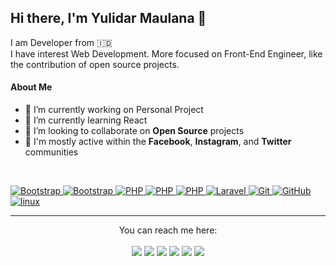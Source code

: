 ## Hi there, I'm Yulidar Maulana 👋

I am Developer from 🇮🇩 <br>
I have interest Web Development. More focused on Front-End Engineer, like the contribution of open source projects.

#### About Me

- 🔭 I’m currently working on Personal Project
- 🌱 I’m currently learning React
- 👯 I’m looking to collaborate on **Open Source** projects
- 💬 I'm mostly active within the **Facebook**, **Instagram**, and **Twitter** communities
<br>

<a href="https://getbootstrap.com/" target="_blank"> <img src="https://img.shields.io/badge/Bootstrap-764AF1?style=for-the-badge&logo=bootstrap&logoColor=white" alt="Bootstrap"/> </a>
<a href="https://getbootstrap.com/" target="_blank"> <img src="https://img.shields.io/badge/Tailwindcss-blue?style=for-the-badge&logo=tailwindcss&logoColor=white" alt="Bootstrap"/> </a>
<a href="https://vanilla-js.com/" target="_blank"> <img src="https://img.shields.io/badge/Javascript-yellow?style=for-the-badge&logo=javascript&logoColor=white" alt="PHP"/> </a>
<a href="https://reactjs.org/" target="_blank"> <img src="https://img.shields.io/badge/Reactjs-blue?style=for-the-badge&logo=React&logoColor=white" alt="PHP"/> </a>
<a href="https://php.com/" target="_blank"> <img src="https://img.shields.io/badge/PHP-lightgrey?style=for-the-badge&logo=php&logoColor=white" alt="PHP"/> </a>
<a href="https://laravel.com/" target="_blank"> <img src="https://img.shields.io/badge/LARAVEL-E44C30?style=for-the-badge&logo=laravel&logoColor=white" alt="Laravel"/> </a>
<a href="https://git-scm.com/" target="_blank"> <img src="https://img.shields.io/badge/GIT-E44C30?style=for-the-badge&logo=git&logoColor=white" alt="Git"/> </a>
<a href="https://github.com/" target="_blank"> <img src="https://img.shields.io/badge/GitHub-100000?style=for-the-badge&logo=github&logoColor=white" alt="GitHub"/>
<a href="https://www.linux.org/" target="_blank"> <img src="https://img.shields.io/badge/Linux-FCC624?style=for-the-badge&logo=linux&logoColor=black" alt="linux"/> </a>

<!-- ![HTML](https://img.shields.io/badge/HTML-Intermediate-lightblue)
![CSS](https://img.shields.io/badge/CSS-Intermediate-lightblue)
![JavaScript](https://img.shields.io/badge/JavaScript-Intermediate-lightblue)
![Bootstrap](https://img.shields.io/badge/Bootstrap-Intermediate-purple)
![Tailwind](https://img.shields.io/badge/Tailwind-Beginner-blue)
![React](https://img.shields.io/badge/React-Beginner-blue) -->
<!-- ![PHP](https://img.shields.io/badge/PHP-Intermediate-lightblue) -->

---

<div align="center">
<!--   <img src="https://img.shields.io/badge/javascript%20-%23323330.svg?&style=for-the-badge&logo=javascript&logoColor=%23F7DF1E"/>
  <img src="https://img.shields.io/badge/php%20-%23007ACC.svg?&style=for-the-badge&logo=php&logoColor=white"/>
  <img src="https://img.shields.io/badge/React-777BB4?style=for-the-badge&logo=react&logoColor=white"/>
  <img src="https://img.shields.io/badge/git-%23EA4335?&style=for-the-badge&logo=git&logoColor=white"/>
  <img src="https://img.shields.io/badge/postman-009639?&style=for-the-badge&logo=postman&logoColor=white"/>
  <img src="https://img.shields.io/badge/laravel-%23EA4335?&style=for-the-badge&logo=laravel&logoColor=white"/>
  <img src="https://img.shields.io/badge/ubuntu-%23EA4335?&style=for-the-badge&logo=ubuntu&logoColor=white"/>
  <br><br> -->

  You can reach me here:<br><br>
  <a href="https://www.linkedin.com/in/yulidar-maulana/" style="text-decoration: none;">
    <img src="https://img.shields.io/badge/linkedin%20me%20here-%2326A5E4?&style=for-the-badge&logo=linkedin&logoColor=white"/>
  </a>
  <a href="mailto:maulanayulidar@gmail.com" style="text-decoration: none;">
    <img src="https://img.shields.io/badge/email%20me%20here-%23EA4335?&style=for-the-badge&logo=gmail&logoColor=white"/>
  </a>
  <a href="https://t.me/yulidarmaulana" style="text-decoration: none;">
    <img src="https://img.shields.io/badge/telegram-%2326A5E4?&style=for-the-badge&logo=telegram&logoColor=white"/>
  </a>
  <a href="https://www.facebook.com/profile.php?id=100011659283224" style="text-decoration: none;">
    <img src="https://img.shields.io/badge/facebook-%231DA1F2?&style=for-the-badge&logo=facebook&logoColor=white"/>
  </a>
  <a href="https://twitter.com/thxsinsomnia" style="text-decoration: none;">
    <img src="https://img.shields.io/badge/twitter-%231DA1F2?&style=for-the-badge&logo=twitter&logoColor=white"/>
  </a>
  <a href="https://instagram.com/yulidarmaulana" style="text-decoration: none;">
    <img src="https://img.shields.io/badge/instagram-%23E4405F?&style=for-the-badge&logo=instagram&logoColor=white"/>
  </a>

</div>

<!-- ### Github Statistic Overall
<details>
<summary>Click to details statistic of repository</summary>
<br>
<p align="center">
<a href="https://github.com/dimasmds">
  <img height="180em" src="https://github-readme-stats-eight-theta.vercel.app/api?username=yulidarmaulana&show_icons=true&theme=algolia&include_all_commits=true&count_private=true"/>
  <img height="180em" src="https://github-readme-stats-eight-theta.vercel.app/api/top-langs/?username=yulidarmaulana&layout- 😄 Pronouns: he/him=compact&langs_count=8&theme=algolia"/>
</a>
</p>
</details> -->

<!-- ### Languages and Tools:

[<img align="left" alt="Visual Studio Code" width="26px" src="https://raw.githubusercontent.com/github/explore/80688e429a7d4ef2fca1e82350fe8e3517d3494d/topics/visual-studio-code/visual-studio-code.png" />]()
[<img align="left" alt="HTML5" width="26px" src="https://raw.githubusercontent.com/github/explore/80688e429a7d4ef2fca1e82350fe8e3517d3494d/topics/html/html.png" />]()
[<img align="left" alt="JavaScript" width="26px" src="https://raw.githubusercontent.com/github/explore/80688e429a7d4ef2fca1e82350fe8e3517d3494d/topics/javascript/javascript.png" />]()
[<img align="left" alt="PHP" width="26px" src="https://raw.githubusercontent.com/github/explore/80688e429a7d4ef2fca1e82350fe8e3517d3494d/topics/php/php.png" />]()
[<img align="left" alt="SQL" width="26px" src="https://raw.githubusercontent.com/github/explore/80688e429a7d4ef2fca1e82350fe8e3517d3494d/topics/sql/sql.png" />]()
[<img align="left" alt="MySQL" width="26px" src="https://raw.githubusercontent.com/github/explore/80688e429a7d4ef2fca1e82350fe8e3517d3494d/topics/mysql/mysql.png" />]()
[<img align="left" alt="Git" width="26px" src="https://raw.githubusercontent.com/github/explore/80688e429a7d4ef2fca1e82350fe8e3517d3494d/topics/git/git.png" />]()
[<img align="left" alt="GitHub" width="26px" src="https://raw.githubusercontent.com/github/explore/78df643247d429f6cc873026c0622819ad797942/topics/github/github.png" />]()
[<img align="left" alt="Terminal" width="26px" src="https://raw.githubusercontent.com/github/explore/80688e429a7d4ef2fca1e82350fe8e3517d3494d/topics/terminal/terminal.png" />]()
[<img align="left" alt="Linux" width="26px" src="https://raw.githubusercontent.com/github/explore/80688e429a7d4ef2fca1e82350fe8e3517d3494d/topics/linux/linux.png" />]()

<br/>

<br/> -->

<!-- <div align="center">
	<img src="https://media.giphy.com/media/uVRmdhTCaWhH2/giphy.gif">
	<img src="https://media.giphy.com/media/8YZirtPwOyXuGnhRBq/giphy.gif">
</div> -->

<!-- **yulidarmaulana/yulidarmaulana** is a ✨ _special_ ✨ repository because its `README.md` (this file) appears on your GitHub profile.

<!--
- 🔭 I’m currently working on ...
- 🌱 I’m currently learning ...
- 👯 I’m looking to collaborate on ...
- 🤔 I’m looking for help with ...
- 💬 Ask me about ...
- 📫 How to reach me: ...
- 😄 Pronouns: ...
- ⚡ Fun fact: ...
--!>

